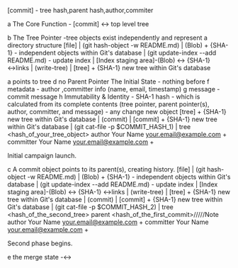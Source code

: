 [commit] - tree hash,parent hash,author,commiter

a The Core Function - [commit] ↔ top level tree

b The Tree Pointer -tree objects exist independently and represent a directory structure
[file]
|
(git hash-object -w README.md)
|
(Blob) + {SHA-1} -  independent objects within Git's database
|
(git update-index --add README.md) - update index
|
[Index staging area]-(Blob) ↔ {SHA-1} ↔links 
|
(write-tree)
|
[tree] + {SHA-1} new tree within Git's database

a points to tree
d no Parent Pointer The Initial State  - nothing before
f metadata - author ,committer info  (name, email, timestamp)
g message - commit message
h Immutability & Identity - SHA-1 hash - which is calculated from its complete contents (tree pointer, parent pointer(s), author, committer, and message) - any change new object
[tree] + {SHA-1} new tree within Git's database
|
(commit)
|
[commit] + {SHA-1} new tree within Git's database
|
(git cat-file -p $COMMIT_HASH_1)
|
tree <hash_of_your_tree_object>
author Your Name <your.email@example.com> <timestamp> +<timezone>
committer Your Name <your.email@example.com> <timestamp> +<timezone>

Initial campaign launch.


c A commit object points to its parent(s), creating history.
[file]
|
(git hash-object -w README.md)
|
(Blob) + {SHA-1} -  independent objects within Git's database
|
(git update-index --add README.md) - update index
|
[Index staging area]-(Blob) ↔ {SHA-1} ↔links 
|
(write-tree)
|
[tree] + {SHA-1} new tree within Git's database
|
(commit)
|
[commit] + {SHA-1} new tree within Git's database
|
(git cat-file -p $COMMIT_HASH_2)
|
tree <hash_of_the_second_tree>
parent <hash_of_the_first_commit>/////Note
author Your Name <your.email@example.com> <timestamp> +<timezone>
committer Your Name <your.email@example.com> <timestamp> +<timezone>

Second phase begins.

e the merge state -↔